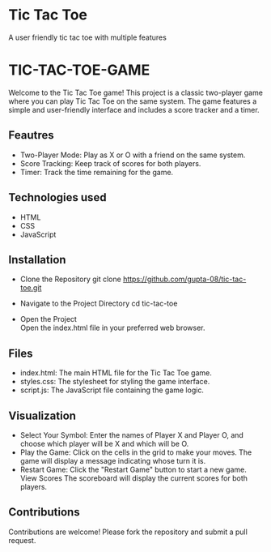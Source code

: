 # Tic Tac Toe
 A user friendly tic tac toe with multiple features
# TIC-TAC-TOE-GAME
 Welcome to the Tic Tac Toe game! This project is a classic two-player game where you can play Tic Tac Toe on the same system. The game features a simple and user-friendly interface and includes a score tracker and a timer. 

## Feautres
-  Two-Player Mode: Play as X or O with a friend on the same system. 
- Score Tracking: Keep track of scores for both players. 
- Timer: Track the time remaining for the game.

## Technologies used
- HTML
- CSS
- JavaScript

## Installation

- Clone the Repository 
git clone https://github.com/gupta-08/tic-tac-toe.git

- Navigate to the Project Directory
 cd tic-tac-toe

- Open the Project  
Open the index.html file in your preferred web browser. 

## Files
 - index.html: The main HTML file for the Tic Tac Toe game.
 - styles.css: The stylesheet for styling the game interface. 
- script.js: The JavaScript file containing the game logic. 

## Visualization
- Select Your Symbol:  Enter the names of Player X and Player O, and choose which player will be X and which will be O. 
- Play the Game:  Click on the cells in the grid to make your moves. The game will display a message indicating whose turn it is.
- Restart Game: Click the "Restart Game" button to start a new game.  View Scores  The scoreboard will display the current scores for both players.

## Contributions
Contributions are welcome! Please fork the repository and submit a pull request.





